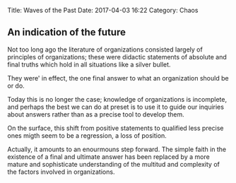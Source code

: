 Title: Waves of the Past
Date: 2017-04-03 16:22
Category: Chaos

## An indication of the future

Not too long ago the literature of organizations consisted largely of principles of organizations; these were didactic statements of absolute and final truths which hold in all situations like a silver bullet.

They were' in effect, the one final answer to what an organization should be or do.

Today this is no longer the case; knowledge of organizations is incomplete, and perhaps the best we can do at preset is to use it to guide our inquiries about answers rather than as a precise tool to develop them.

On the surface, this shift from positive statements to qualified less precise ones migth seem to be a regression, a loss of position.

Actually, it amounts to an enourmouns step forward. The simple faith in the existence of a final and ultimate answer has been replaced by a more mature and sophisticate understanding of the multitud and complexity of the factors involved in organizations.